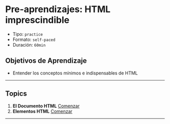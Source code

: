 # Pre-aprendizajes: HTML imprescindible

- Tipo: `practice`
- Formato: `self-paced`
- Duración: `60min`

## Objetivos de Aprendizaje

- Entender los conceptos mínimos e indispensables de HTML

***

## Topics

1. **El Documento HTML**
   [Comenzar](https://lab.cs50.io/Laboratoria/admission-curriculum/rediseno-prework-fe/admission/03-prework/04-html-basics/sandbox/01-document/)
2. **Elementos HTML**
   [Comenzar](https://lab.cs50.io/Laboratoria/admission-curriculum/rediseno-prework-fe/admission/03-prework/04-html-basics/sandbox/02-elements/)

***
